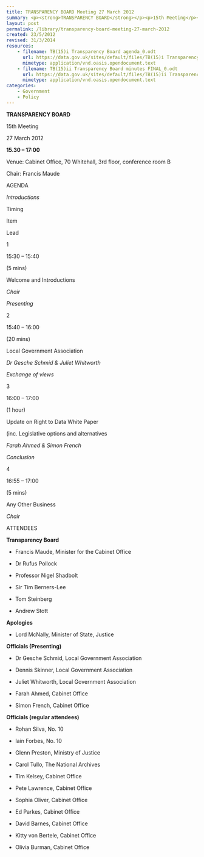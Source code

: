 ```yaml
---
title: TRANSPARENCY BOARD Meeting 27 March 2012
summary: <p><strong>TRANSPARENCY BOARD</strong></p><p>15th Meeting</p><p>27 March 2012</p><p><strong>15.30 – 17&#58;00</strong></p><p>Venue&#58; Cabinet Office, 70 Whitehall, 3rd floor, conference room B</p><p>Chair&#58; Francis Maude</p><p>AGENDA </p>
layout: post
permalink: /library/transparency-board-meeting-27-march-2012
created: 23/5/2012
revised: 31/3/2014
resources:
    - filename: TB(15)i Transparency Board agenda_0.odt
      url: https://data.gov.uk/sites/default/files/TB(15)i Transparency Board agenda_0.odt
      mimetype: application/vnd.oasis.opendocument.text
    - filename: TB(15)ii Transparency Board minutes FINAL_0.odt
      url: https://data.gov.uk/sites/default/files/TB(15)ii Transparency Board minutes FINAL_0.odt
      mimetype: application/vnd.oasis.opendocument.text
categories:
    - Government
    - Policy
---
```


<p>
	<strong>TRANSPARENCY BOARD</strong></p>
<p>15th Meeting</p>
<p>27 March 2012</p>
<p><strong>15.30 – 17:00</strong></p>
<p>Venue: Cabinet Office, 70 Whitehall, 3rd floor, conference room B</p>
<p>Chair: Francis Maude</p>
<p>AGENDA</p>
<p><em>Introductions</em></p>
<p>Timing</p>
<p>Item</p>
<p>Lead</p>
<p>1</p>
<p>15:30 – 15:40</p>
<p>(5 mins)</p>
<p>Welcome and Introductions</p>
<p><em>Chair</em></p>
<p><em>Presenting</em></p>
<p>2</p>
<p>15:40 – 16:00</p>
<p>(20 mins)</p>
<p>Local Government Association</p>
<p><em>Dr Gesche Schmid &amp; Juliet Whitworth</em></p>
<p><em>Exchange of views</em></p>
<p>3</p>
<p>16:00 – 17:00</p>
<p>(1 hour)</p>
<p>Update on Right to Data White Paper</p>
<p>(inc. Legislative options and alternatives</p>
<p><em>Farah Ahmed &amp; Simon French</em></p>
<p><em>Conclusion</em></p>
<p>4</p>
<p>16:55 – 17:00</p>
<p>(5 mins)</p>
<p>Any Other Business</p>
<p><em>Chair</em></p>
<p>ATTENDEES</p>
<p><strong>Transparency Board</strong></p>
<ul><li>
<p>Francis Maude, Minister for the Cabinet Office</p>
</li>
<li>
<p>Dr Rufus Pollock</p>
</li>
<li>
<p>Professor Nigel Shadbolt</p>
</li>
<li>
<p>Sir Tim Berners-Lee</p>
</li>
<li>
<p>Tom Steinberg</p>
</li>
<li>
<p>Andrew Stott</p>
</li>
</ul><p><strong>Apologies</strong></p>
<ul><li>
<p>Lord McNally, Minister of State, Justice</p>
</li>
</ul><p><strong>Officials (Presenting)</strong></p>
<ul><li>
<p>Dr Gesche Schmid, Local Government Association</p>
</li>
<li>
<p>Dennis Skinner, Local Government Association</p>
</li>
<li>
<p>Juliet Whitworth, Local Government Association</p>
</li>
<li>
<p>Farah Ahmed, Cabinet Office</p>
</li>
<li>
<p>Simon French, Cabinet Office</p>
</li>
</ul><p><strong>Officials (regular attendees)</strong></p>
<ul><li>
<p>Rohan Silva, No. 10</p>
</li>
<li>
<p>Iain Forbes, No. 10</p>
</li>
<li>
<p>Glenn Preston, Ministry of Justice</p>
</li>
<li>
<p>Carol Tullo, The National Archives</p>
</li>
<li>
<p>Tim Kelsey, Cabinet Office</p>
</li>
<li>
<p>Pete Lawrence, Cabinet Office</p>
</li>
<li>
<p>Sophia Oliver, Cabinet Office</p>
</li>
<li>
<p>Ed Parkes, Cabinet Office</p>
</li>
<li>
<p>David Barnes, Cabinet Office</p>
</li>
<li>
<p>Kitty von Bertele, Cabinet Office</p>
</li>
<li>
<p>Olivia Burman, Cabinet Office</p>
</li>
</ul>